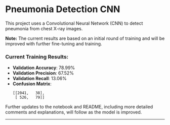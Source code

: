 # Pneumonia Detection CNN

This project uses a Convolutional Neural Network (CNN) to detect pneumonia from chest X-ray images. 

**Note:** The current results are based on an initial round of training and will be improved with further fine-tuning and training.

### Current Training Results:
- **Validation Accuracy**: 78.99%
- **Validation Precision**: 67.52%
- **Validation Recall**: 13.06%
- **Confusion Matrix**:
  ```
  [[2041,   38],
   [ 526,   79]]
  ```

Further updates to the notebook and README, including more detailed comments and explanations, will follow as the model is improved.

---
